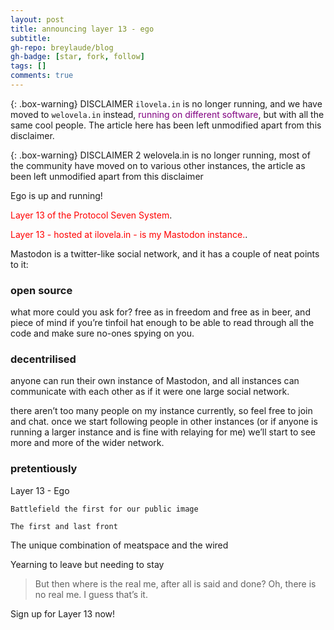 ```yaml
---
layout: post
title: announcing layer 13 - ego
subtitle: 
gh-repo: breylaude/blog
gh-badge: [star, fork, follow]
tags: []
comments: true
---
```


{: .box-warning}
DISCLAIMER `ilovela.in` is no longer running, and we have moved to `welovela.in` instead, <span style="color:purple">running on different software</span>, but with all the same cool people. The article here has been left unmodified apart from this disclaimer.

{: .box-warning} 
DISCLAIMER 2  welovela.in is no longer running, most of the community have moved on to various other instances, the article as been left unmodified apart from this disclaimer

Ego is up and running!

<span style="color:red">Layer 13 of the Protocol Seven System</span>.

<span style="color:red">Layer 13 - hosted at ilovela.in - is my Mastodon instance.</span>.

Mastodon is a twitter-like social network, and it has a couple of neat points to it:

### open source

what more could you ask for? free as in freedom and free as in beer, and piece of mind if you’re tinfoil hat enough to be able to read through all the code and make sure no-ones spying on you.

### decentrilised

anyone can run their own instance of Mastodon, and all instances can communicate with each other as if it were one large social network.

there aren’t too many people on my instance currently, so feel free to join and chat. once we start following people in other instances (or if anyone is running a larger instance and is fine with relaying for me) we’ll start to see more and more of the wider network.

### pretentiously

Layer 13 - Ego

`Battlefield the first for our public image`

`The first and last front`

The unique combination of meatspace and the wired

Yearning to leave but needing to stay

> But then where is the real me, after all is said and done?
> Oh, there is no real me.
> I guess that’s it.

Sign up for Layer 13 now!
